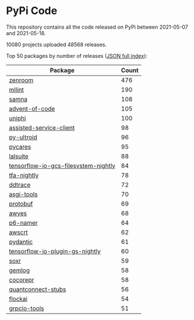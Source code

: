 # PyPi Code

This repository contains all the code released on PyPi between 2021-05-07 and 2021-05-18.

10080 projects uploaded 48568 releases. 

Top 50 packages by number of releases ([JSON full index](./index.json)):

| Package   | Count |
|-----------|-------|
| [zenroom](https://github.com/pypi-data/pypi-code-84/tree/import/zenroom) | 476 |
| [mllint](https://github.com/pypi-data/pypi-code-84/tree/import/mllint) | 190 |
| [samna](https://github.com/pypi-data/pypi-code-84/tree/import/samna) | 108 |
| [advent-of-code](https://github.com/pypi-data/pypi-code-84/tree/import/advent-of-code) | 105 |
| [uniphi](https://github.com/pypi-data/pypi-code-84/tree/import/uniphi) | 100 |
| [assisted-service-client](https://github.com/pypi-data/pypi-code-84/tree/import/assisted-service-client) | 98 |
| [py-ultroid](https://github.com/pypi-data/pypi-code-84/tree/import/py-ultroid) | 96 |
| [pycares](https://github.com/pypi-data/pypi-code-84/tree/import/pycares) | 95 |
| [lalsuite](https://github.com/pypi-data/pypi-code-84/tree/import/lalsuite) | 88 |
| [tensorflow-io-gcs-filesystem-nightly](https://github.com/pypi-data/pypi-code-84/tree/import/tensorflow-io-gcs-filesystem-nightly) | 84 |
| [tfa-nightly](https://github.com/pypi-data/pypi-code-84/tree/import/tfa-nightly) | 78 |
| [ddtrace](https://github.com/pypi-data/pypi-code-84/tree/import/ddtrace) | 72 |
| [asgi-tools](https://github.com/pypi-data/pypi-code-84/tree/import/asgi-tools) | 70 |
| [protobuf](https://github.com/pypi-data/pypi-code-84/tree/import/protobuf) | 69 |
| [awyes](https://github.com/pypi-data/pypi-code-84/tree/import/awyes) | 68 |
| [p6-namer](https://github.com/pypi-data/pypi-code-84/tree/import/p6-namer) | 64 |
| [awscrt](https://github.com/pypi-data/pypi-code-84/tree/import/awscrt) | 62 |
| [pydantic](https://github.com/pypi-data/pypi-code-84/tree/import/pydantic) | 61 |
| [tensorflow-io-plugin-gs-nightly](https://github.com/pypi-data/pypi-code-84/tree/import/tensorflow-io-plugin-gs-nightly) | 60 |
| [soxr](https://github.com/pypi-data/pypi-code-84/tree/import/soxr) | 59 |
| [gemlog](https://github.com/pypi-data/pypi-code-84/tree/import/gemlog) | 58 |
| [cocorepr](https://github.com/pypi-data/pypi-code-84/tree/import/cocorepr) | 58 |
| [quantconnect-stubs](https://github.com/pypi-data/pypi-code-84/tree/import/quantconnect-stubs) | 56 |
| [flockai](https://github.com/pypi-data/pypi-code-84/tree/import/flockai) | 54 |
| [grpcio-tools](https://github.com/pypi-data/pypi-code-84/tree/import/grpcio-tools) | 51 |
